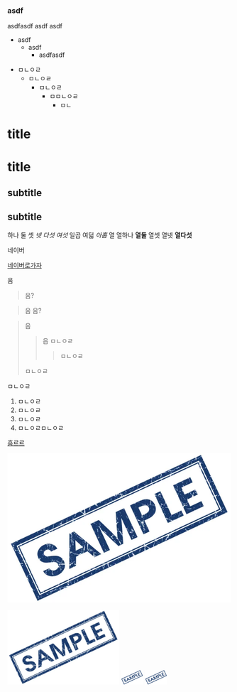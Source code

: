 ### asdf
asdfasdf asdf
asdf
* asdf
  * asdf
    * asdfasdf
- ㅁㄴㅇㄹ
  - ㅁㄴㅇㄹ
    - ㅁㄴㅇㄹ
      - ㅁㅁㄴㅇㄹ
        - ㅁㄴ



# title

title
===

## subtitle

subtitle
---

하나 둘 셋 *넷 다섯 여섯* 일곱
여덟 _아홉_
열 열하나 **열둘** 열셋 열넷 __열다섯__

네이버

[네이버로가자](https://www.naver.com "네?이버")

음
> 음?

> 음
> 음?

> 음
> >음
> ㅁㄴㅇㄹ
> > > ㅁㄴㅇㄹ
>
> ㅁㄴㅇㄹ

ㅁㄴㅇㄹ


1. ㅁㄴㅇㄹ
2. ㅁㄴㅇㄹ
4. ㅁㄴㅇㄹ
7. ㅁㄴㅇㄹㅁㄴㅇㄹ


[흠르르](index.html)

![이미지...](sample_img.jpeg)

<img src="sample_img.jpeg" width="50%" />

<img src="sample_img.jpeg" width="50" />

<img src="sample_img.jpeg" width="50px" />
